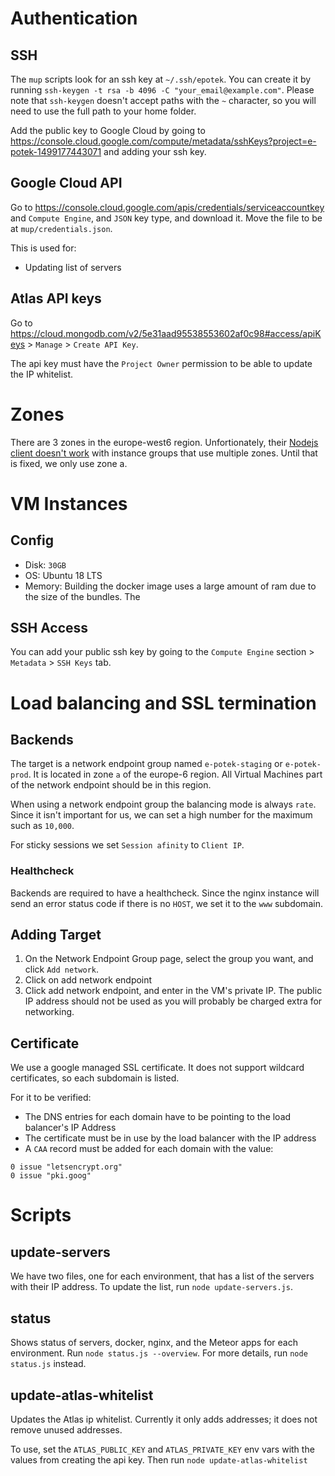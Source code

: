 # Authentication

## SSH

The `mup` scripts look for an ssh key at `~/.ssh/epotek`. You can create it by running `ssh-keygen -t rsa -b 4096 -C "your_email@example.com"`. Please note that `ssh-keygen` doesn't accept paths with the `~` character, so you will need to use the full path to your home folder.

Add the public key to Google Cloud by going to https://console.cloud.google.com/compute/metadata/sshKeys?project=e-potek-1499177443071 and adding your ssh key.

## Google Cloud API

Go to https://console.cloud.google.com/apis/credentials/serviceaccountkey and `Compute Engine`, and `JSON` key type, and download it. Move the file to be at `mup/credentials.json`.

This is used for:
- Updating list of servers

## Atlas API keys

Go to https://cloud.mongodb.com/v2/5e31aad95538553602af0c98#access/apiKeys > `Manage` > `Create API Key`.

The api key must have the `Project Owner` permission to be able to update the IP whitelist.

# Zones

There are 3 zones in the europe-west6 region. Unfortionately, their [Nodejs client doesn't work](https://github.com/googleapis/nodejs-compute/issues/352) with instance groups that use multiple zones. Until that is fixed, we only use zone a.

# VM Instances

## Config

- Disk: `30GB`
- OS: Ubuntu 18 LTS
- Memory: Building the docker image uses a large amount of ram due to the size of the bundles. The 

## SSH Access

You can add your public ssh key by going to the `Compute Engine` section > `Metadata` > `SSH Keys` tab.

# Load balancing and SSL termination

## Backends

The target is a network endpoint group named `e-potek-staging` or `e-potek-prod`. It is located in zone `a` of the europe-6 region. All Virtual Machines part of the network endpoint should be in this region.

When using a network endpoint group the balancing mode is always `rate`. Since it isn't important for us, we can set a high number for the maximum such as `10,000`.

For sticky sessions we set `Session afinity` to `Client IP`.

### Healthcheck

Backends are required to have a healthcheck. Since the nginx instance will send an error status code if there is no `HOST`, we set it to the `www` subdomain.

## Adding Target

1. On the Network Endpoint Group page, select the group you want, and click `Add network`. 
2. Click on add network endpoint
3. Click add network endpoint, and enter in the VM's private IP. The public IP address should not be used as you will probably be charged extra for networking.

## Certificate

We use a google managed SSL certificate. It does not support wildcard certificates, so each subdomain is listed.

For it to be verified:
- The DNS entries for each domain have to be pointing to the load balancer's IP Address
- The certificate must be in use by the load balancer with the IP address
- A `CAA` record must be added for each domain with the value:
```
0 issue "letsencrypt.org"
0 issue "pki.goog"
```

# Scripts

## update-servers

We have two files, one for each environment, that has a list of the servers with their IP address. To update the list, run `node update-servers.js`.

## status

Shows status of servers, docker, nginx, and the Meteor apps for each environment. Run `node status.js --overview`. For more details, run `node status.js` instead.

## update-atlas-whitelist

Updates the Atlas ip whitelist. Currently it only adds addresses; it does not remove unused addresses.

To use, set the `ATLAS_PUBLIC_KEY` and `ATLAS_PRIVATE_KEY` env vars with the values from creating the api key. Then run `node update-atlas-whitelist`
